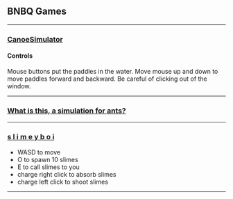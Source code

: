 ## BNBQ Games

---

### [CanoeSimulator](CanoeSimulator/index.html)

#### Controls

Mouse buttons put the paddles in the water. Move mouse up and down to move paddles forward and backward.
Be careful of clicking out of the window.

---
### [What is this, a simulation for ants?](GameForAnts/index.html)

---

### [s l i m e y b o i](Slimeyboi/index.html)

* WASD to move
* O to spawn 10 slimes
* E to call slimes to you
* charge right click to absorb slimes
* charge left click to shoot slimes

---
